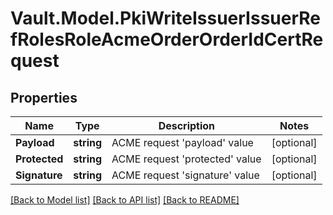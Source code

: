 # Vault.Model.PkiWriteIssuerIssuerRefRolesRoleAcmeOrderOrderIdCertRequest

## Properties

Name | Type | Description | Notes
------------ | ------------- | ------------- | -------------
**Payload** | **string** | ACME request &#x27;payload&#x27; value | [optional] 
**Protected** | **string** | ACME request &#x27;protected&#x27; value | [optional] 
**Signature** | **string** | ACME request &#x27;signature&#x27; value | [optional] 

[[Back to Model list]](../README.md#documentation-for-models) [[Back to API list]](../README.md#documentation-for-api-endpoints) [[Back to README]](../README.md)

